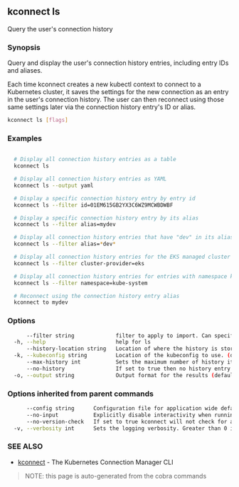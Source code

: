 ## kconnect ls

Query the user's connection history

### Synopsis


Query and display the user's connection history entries, including entry IDs and
aliases.

Each time kconnect creates a new kubectl context to connect to a Kubernetes
cluster, it saves the settings for the new connection as an entry in the user's
connection history.  The user can then reconnect using those same settings later
via the connection history entry's ID or alias.


```bash
kconnect ls [flags]
```

### Examples

```bash

  # Display all connection history entries as a table
  kconnect ls

  # Display all connection history entries as YAML
  kconnect ls --output yaml

  # Display a specific connection history entry by entry id
  kconnect ls --filter id=01EM615GB2YX3C6WZ9MCWBDWBF

  # Display a specific connection history entry by its alias
  kconnect ls --filter alias=mydev

  # Display all connection history entries that have "dev" in its alias
  kconnect ls --filter alias=*dev*

  # Display all connection history entries for the EKS managed cluster provider
  kconnect ls --filter cluster-provider=eks

  # Display all connection history entries for entries with namespace kube-system
  kconnect ls --filter namespace=kube-system

  # Reconnect using the connection history entry alias
  kconnect to mydev

```

### Options

```bash
      --filter string             filter to apply to import. Can specify multiple filters by using commas, and supports wilcards (*)
  -h, --help                      help for ls
      --history-location string   Location of where the history is stored. (default "$HOME/.kconnect/history.yaml")
  -k, --kubeconfig string         Location of the kubeconfig to use. (default "$HOME/.kube/config")
      --max-history int           Sets the maximum number of history items to keep (default 100)
      --no-history                If set to true then no history entry will be written
  -o, --output string             Output format for the results (default "table")
```

### Options inherited from parent commands

```bash
      --config string      Configuration file for application wide defaults. (default "$HOME/.kconnect/config.yaml")
      --no-input           Explicitly disable interactivity when running in a terminal
      --no-version-check   If set to true kconnect will not check for a newer version
  -v, --verbosity int      Sets the logging verbosity. Greater than 0 is debug and greater than 9 is trace.
```

### SEE ALSO

* [kconnect](index.md)	 - The Kubernetes Connection Manager CLI


> NOTE: this page is auto-generated from the cobra commands
